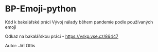 # BP-Emoji-python
Kód k bakalářské práci Vývoj nálady během pandemie podle používaných emoji

Odkaz na bakalářskou práci - https://vskp.vse.cz/86447

Autor: Jiří Ottis
